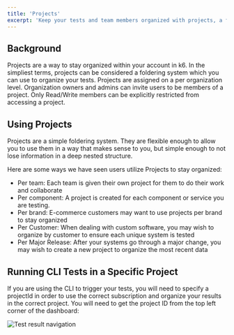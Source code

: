 ```yaml
---
title: 'Projects'
excerpt: 'Keep your tests and team members organized with projects, a foldering system built into the k6 web app'
---
```


## Background

Projects are a way to stay organized within your account in k6. In the simpliest terms, projects can be considered a foldering system which you can use to organize your tests. Projects are assigned on a per organization level. Organization owners and admins can invite users to be members of a project. Only Read/Write members can be explicitly restricted from accessing a project.

## Using Projects

Projects are a simple foldering system. They are flexible enough to allow you to use them in a way that makes sense to you, but simple enough to not lose information in a deep nested structure.

Here are some ways we have seen users utilize Projects to stay organized:

- Per team: Each team is given their own project for them to do their work and collaborate
- Per component: A project is created for each component or service you are testing.
- Per brand: E-commerce customers may want to use projects per brand to stay organized
- Per Customer: When dealing with custom software, you may wish to organize by customer to ensure each unique system is tested
- Per Major Release: After your systems go through a major change, you may wish to create a new project to organize the most recent data

## Running CLI Tests in a Specific Project

If you are using the CLI to trigger your tests, you will need to specify a projectId in order to use the correct subscription and organize your results in the correct project. You will need to get the project ID from the top left corner of the dashboard:

![Test result navigation](images/02%Projects/projectID.png)
